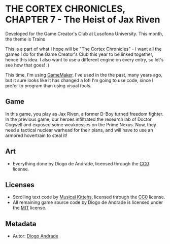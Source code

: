 # THE CORTEX CHRONICLES, CHAPTER 7 - The Heist of Jax Riven

Developed for the Game Creator's Club at Lusofona University.
This month, the theme is Trains

This is a part of what I hope will be "The Cortex Chronicles" - I want all the games I do for the Game Creator's Club this year to be linked together, hence this idea.
I also want to use a different engine on every entry, so let's see how that goes! :)

This time, I'm using [GameMaker]. I've used in the the past, many years ago, but it sure looks like it has changed a lot!
I'm going to use code, since I prefer to program than using visual tools.

## Game

In this game, you play as Jax Riven, a former D-Boy turned freedom fighter. In the previous game, our heroes infiltrated the research lab of Doctor Cogwell and exposed
some weaknesses on the Prime Nexus. Now, they need a tactical nuclear warhead for their plans, and will have to use an armored hovertrain to steal it!

## Art

- Everything done by Diogo de Andrade, licensed through the [CC0] license.

## Licenses

- Scrolling text code by [Musical Kittehs], licensed through the [CC0] license.
- All remaining game source code by Diogo de Andrade is licensed under the [MIT] license.

## Metadata

- Autor: [Diogo Andrade]

[Diogo Andrade]:https://github.com/DiogoDeAndrade
[CC0]:https://creativecommons.org/publicdomain/zero/1.0/
[CC-BY 3.0]:https://creativecommons.org/licenses/by/3.0/
[CC-BY-SA 4.0]:http://creativecommons.org/licenses/by-sa/4.0/
[MIT]:LICENSE
[GameMaker]:https://gamemaker.io/en
[Musical Kittehs]:https://www.youtube.com/watch?v=3QUwo4_g3uw
